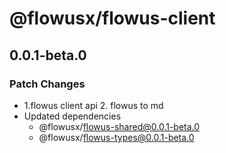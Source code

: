 # @flowusx/flowus-client

## 0.0.1-beta.0

### Patch Changes

- 1.flowus client api 2. flowus to md
- Updated dependencies
  - @flowusx/flowus-shared@0.0.1-beta.0
  - @flowusx/flowus-types@0.0.1-beta.0
